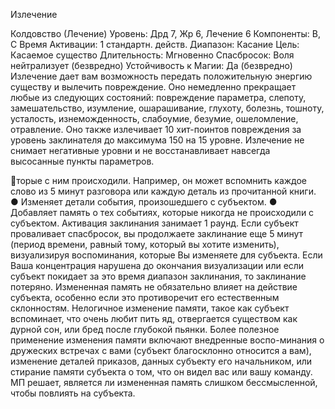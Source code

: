 
Излечение

Колдовство (Лечение)
Уровень: Дрд 7, Жр 6, Лечение 6
Компоненты: В, С
Время Активации: 1 стандартн. действ.
Диапазон: Касание
Цель: Касаемое существо
Длительность: Мгновенно
Спасбросок: Воля нейтрализует
(безвредно)
Устойчивость к Магии: Да (безвредно)
Излечение дает вам возможность передать положительную энергию существу
и вылечить повреждение. Оно немедленно прекращает любые из следующих
состояний: повреждение параметра,
слепоту, замешательство, изумление,
ошарашивание, глухоту, болезнь, тошноту, усталость, изнеможденность, слабоумие, безумие, ошеломление, отравление.
Оно также излечивает 10 хит-поинтов
повреждения за уровень заклинателя до
максимума 150 на 15 уровне.
Излечение не снимает негативные
уровни и не восстанавливает навсегда
высосанные пункты параметров.

торые с ним происходили. Например,
он может вспомнить каждое слово из 5
минут разговора или каждую деталь из
прочитанной книги.
● Изменяет детали события, произошедшего с субъектом.
● Добавляет память о тех событиях, которые никогда не происходили с
субъектом.
Активация заклинания занимает 1
раунд. Если субъект проваливает спасбросок, вы продолжаете заклинание
еще 5 минут (период времени, равный
тому, который вы хотите изменить),
визуализируя воспоминания, которые
Вы изменяете для субъекта. Если Ваша
концентрация нарушена до окончания
визуализации или если субъект покидает за это время диапазон заклинания, то
заклинание потеряно.
Измененная память не обязательно
влияет на действие субъекта, особенно
если это противоречит его естественным склонностям. Нелогичное изменение памяти, такое как субъект вспоминает, что очень любит пить яд, отвергается существом как дурной сон, или
бред после глубокой пьянки. Более полезное применение изменения памяти
включают внедренные воспо-минания
о дружеских встречах с вами (субъект
благосклонно относится а вам), изменение деталей приказов, данных субъекту
его начальником, или стирание памяти
субъекта о том, что он видел вас или
вашу команду. МП решает, является ли
измененная память слишком бессмысленной, чтобы повлиять на субъекта.